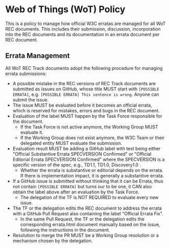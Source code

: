 # Web of Things (WoT) Policy

This is a policy to manage how official W3C erratas are managed for all WoT REC documents.
This includes their submission, discussion, incorporation into the REC documents and its documentation in an errata document per REC document.

## Errata Management

All WoT REC Track documents adopt the following procedure for managing errata submissions:

- A possible mistake in the REC versions of REC Track documents are submitted as issues on GitHub, whose title MUST start with `[POSSIBLE ERRATA]`, e.g. `[POSSIBLE ERRATA] This sentence is wrong`. Anyone can submit the issue.
- The issue MUST be evaluated before it becomes an official errata, which is reserved for mistakes, errors and bugs in the REC document.
- Evaluation of the label MUST happen by the Task Force responsible for the document.
    - If the Task Force is not active anymore, the Working Group MUST evaluate it.
    - If the Working Group does not exist anymore, the W3C Team or their delegated entity MUST evaluate the submission.
- Evaluation result MUST be adding a GitHub label with text being either "Official Substantive Errata SPECVERSION Confirmed" or "Official Editorial Errata SPECVERSION Confirmed" where the SPECVERSION is a specific version of the spec, e.g., TD1.1, TD1.0, Discovery1.0 .
    - Whether the errata is substantive or editorial depends on the errata. If there is implementation impact, it is generally a substantive errata.
- If a GitHub issue is submitted without thinking that it can be Errata, thus not contain `[POSSIBLE ERRATA]` but turns our to be one, it CAN also obtain the label above after an evaluation by the Task Force. 
    - The delegation of the TF is NOT REQUIRED to evaluate every new issue.
- The TF or the delegation edits the REC document to address the errata with a GitHub Pull Request also containing the label "Official Errata Fix".
    - In the same Pull Request, the TF or the delegation edits the corresponding errata.html document manually based on the issue, following the instructions in the document.
- Resolution to merge the PR MUST be a Working Group resolution or a mechanism chosen by the delegation.
